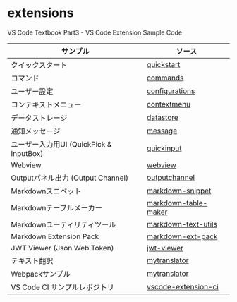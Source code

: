# extensions
VS Code Textbook Part3 - VS Code Extension Sample Code 

| サンプル | ソース  |
| ---- | ---- |
| クイックスタート | [quickstart](quickstart) |
| コマンド | [commands](commands) |
| ユーザー設定 | [configurations](configurations) |
| コンテキストメニュー | [contextmenu](contextmenu) |
| データストレージ | [datastore](datastore) |
| 通知メッセージ | [message](message) |
| ユーザー入力用UI (QuickPick & InputBox) | [quickinput](quickinput) |
| Webview | [webview](webview) |
| Outputパネル出力 (Output Channel) | [outputchannel](outputchannel) |
| Markdownスニペット | [markdown-snippet](markdown-snippet) |
| Markdownテーブルメーカー  | [markdown-table-maker](markdown-table-maker) |
| Markdownユーティリティツール | [markdown-text-utils](markdown-text-utils) |
| Markdown Extension Pack | [markdown-ext-pack](markdown-ext-pack) |
| JWT Viewer (Json Web Token) | [jwt-viewer](jwt-viewer) |
| テキスト翻訳 | [mytranslator](mytranslator) |
| Webpackサンプル | [mytranslator](mytranslator) |
| VS Code CI サンプルレポジトリ| [vscode-extension-ci](https://github.com/vscode-textbook/vscode-extension-ci) |
